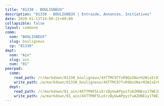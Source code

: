 ```yaml
---
title: "01330 - BOULIGNEUX"
description: "01330 - BOULIGNEUX | Entraide, Annonces, Initiatives"
date: 2020-01-11T14:09:21+09:00
collapsible: false
layout: commune
comm:
  nom: "BOULIGNEUX"
  slug: bouligneux
  cp: "01330"
dept:
  nom: "Ain"
  slug: ain
  num: "01"
peerpad:
  comm:
    read_path: /r/markdown/01330_bouligneux/4XTTMC97fvR9QzGNarH2WisErU3Z1M7A2iawg3t7cVVvi7hcs
    write_path: /w/markdown/01330_bouligneux/4XTTMC97fvR9QzGNarH2WisErU3Z1M7A2iawg3t7cVVvi7hcs-K3TgTwZq8NLYuAvMhvK4Z5cqAH7s9fFyd9YdiX1yE1iM71pd8nPQrLC2yZwSWm1SWAskYvDCvjxrBawanzK1ENtw6J9RJqskLzsyaBq6zRMwyWfgKFd6SNfX5QfpWM72EVqHf6Q7
  dept:
    read_path: /r/markdown/01_ain/4XTTM9F5Lu5rzByUwAPpyzfuAZHNExy1TWE3X3wiTrPFfiAJr
    write_path: /w/markdown/01_ain/4XTTM9F5Lu5rzByUwAPpyzfuAZHNExy1TWE3X3wiTrPFfiAJr-K3TgUnxzeFoJA4CB58vXNvKXURJneTNZHUsypAQGicGiZu7AS2sPbjspGpj7s3MmMv58YhkLaSUMQMHaiKAfoMv6wF36Urxbqqh8MmnXpnKkbVhnAishABEkMRAiyAt8GGJ1Jer2
---
```


